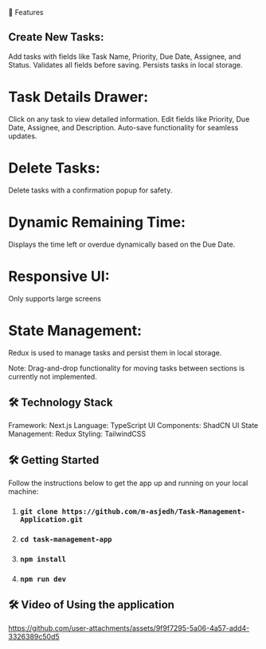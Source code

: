 🚀 Features
## **Create New Tasks:**

Add tasks with fields like Task Name, Priority, Due Date, Assignee, and Status.
Validates all fields before saving.
Persists tasks in local storage.

# Task Details Drawer:
Click on any task to view detailed information.
Edit fields like Priority, Due Date, Assignee, and Description.
Auto-save functionality for seamless updates.

# Delete Tasks:
Delete tasks with a confirmation popup for safety.

# Dynamic Remaining Time:
Displays the time left or overdue dynamically based on the Due Date.

# Responsive UI:
Only supports large screens

# State Management:
Redux is used to manage tasks and persist them in local storage.

Note: Drag-and-drop functionality for moving tasks between sections is currently not implemented.

## 🛠️ **Technology Stack**
Framework: Next.js
Language: TypeScript
UI Components: ShadCN UI
State Management: Redux
Styling: TailwindCSS

## 🛠️ **Getting Started**

Follow the instructions below to get the app up and running on your local machine:

1. ### `git clone https://github.com/m-asjedh/Task-Management-Application.git`
2. ### `cd task-management-app`
3. ### `npm install`
4. ### `npm run dev`


## 🛠️ **Video of Using the application**




https://github.com/user-attachments/assets/9f9f7295-5a06-4a57-add4-3326389c50d5


